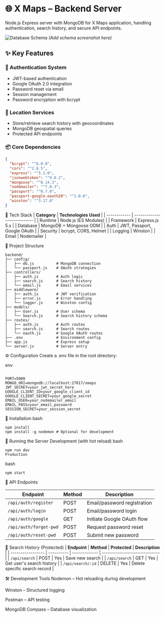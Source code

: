 # 🌐 X Maps – Backend Server

Node.js Express server with MongoDB for X Maps application, handling authentication, search history, and secure API endpoints.

![Database Schema]() _(Add schema screenshot here)_

## ✨ Key Features

### 🔐 Authentication System

- JWT-based authentication
- Google OAuth 2.0 integration
- Password reset via email
- Session management
- Password encryption with bcrypt

### 📍 Location Services

- Store/retrieve search history with geocoordinates
- MongoDB geospatial queries
- Protected API endpoints

### 📦 Core Dependencies

```json
{
  "bcrypt": "^6.0.0",
  "cors": "^2.8.5",
  "express": "^5.1.0",
  "jsonwebtoken": "^9.0.2",
  "mongoose": "^8.14.3",
  "nodemailer": "^7.0.3",
  "passport": "^0.7.0",
  "passport-google-oauth20": "^2.0.0",
  "winston": "^3.17.0"
}
```

🚀 Tech Stack
| **Category** | **Technologies Used** |
| ------------ | --------------------------- |
| Runtime | Node.js (ES Modules) |
| Framework | Express.js 5.x |
| Database | MongoDB + Mongoose ODM |
| Auth | JWT, Passport, Google OAuth |
| Security | bcrypt, CORS, Helmet |
| Logging | Winston |
| Email | Nodemailer |

📂 Project Structure

```
backend/
├── config/
│   ├── db.js          # MongoDB connection
│   └── passport.js    # OAuth strategies
├── controllers/
│   ├── auth.js        # Auth logic
│   ├── search.js      # Search history
│   └── email.js       # Email services
├── middleware/
│   ├── auth.js        # JWT verification
│   ├── error.js       # Error handling
│   └── logger.js      # Winston config
├── models/
│   ├── User.js        # User schema
│   └── Search.js      # Search history schema
├── routes/
│   ├── auth.js        # Auth routes
│   ├── search.js      # Search routes
│   └── oauth.js       # Google OAuth routes
├── .env               # Environment config
├── app.js             # Express setup
└── server.js          # Server entry

```

⚙️ Configuration
Create a .env file in the root directory:

env

```

PORT=5000
MONGO_URI=mongodb://localhost:27017/xmaps
JWT_SECRET=your_jwt_secret_here
GOOGLE_CLIENT_ID=your_google_client_id
GOOGLE_CLIENT_SECRET=your_google_secret
EMAIL_USER=your_nodemailer_email
EMAIL_PASS=your_email_password
SESSION_SECRET=your_session_secret

```

🧰 Installation
bash

```
npm install
npm install -g nodemon # Optional for development

```

🚀 Running the Server
Development (with hot reload)
bash

```
npm run dev
Production
```

bash

```
npm start
```

🔌 API Endpoints

| **Endpoint**           | **Method** | **Description**             |
| ---------------------- | ---------- | --------------------------- |
| `/api/auth/register`   | POST       | Email/password registration |
| `/api/auth/login`      | POST       | Email/password login        |
| `/api/auth/google`     | GET        | Initiate Google OAuth flow  |
| `/api/auth/forgot-pwd` | POST       | Request password reset      |
| `/api/auth/reset-pwd`  | POST       | Submit new password         |

📍 Search History (Protected)
| **Endpoint** | **Method** | **Protected** | **Description** |
| ----------------- | ---------- | ------------- | ----------------------------- |
| `/api/search` | POST | Yes | Save new search |
| `/api/search` | GET | Yes | Get user's search history |
| `/api/search/:id` | DELETE | Yes | Delete specific search record |

🛠️ Development Tools
Nodemon – Hot reloading during development

Winston – Structured logging

Postman – API testing

MongoDB Compass – Database visualization

